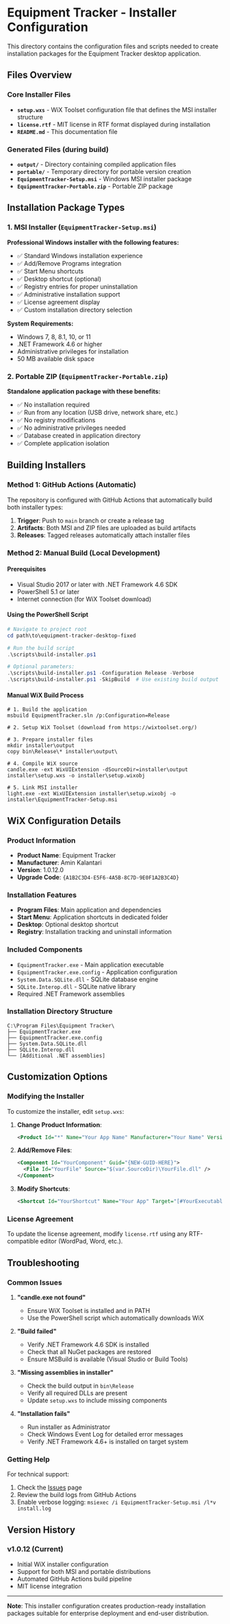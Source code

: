 # Equipment Tracker - Installer Configuration

This directory contains the configuration files and scripts needed to create installation packages for the Equipment Tracker desktop application.

## Files Overview

### Core Installer Files
- **`setup.wxs`** - WiX Toolset configuration file that defines the MSI installer structure
- **`license.rtf`** - MIT license in RTF format displayed during installation
- **`README.md`** - This documentation file

### Generated Files (during build)
- **`output/`** - Directory containing compiled application files
- **`portable/`** - Temporary directory for portable version creation
- **`EquipmentTracker-Setup.msi`** - Windows MSI installer package
- **`EquipmentTracker-Portable.zip`** - Portable ZIP package

## Installation Package Types

### 1. MSI Installer (`EquipmentTracker-Setup.msi`)
**Professional Windows installer with the following features:**
- ✅ Standard Windows installation experience
- ✅ Add/Remove Programs integration
- ✅ Start Menu shortcuts
- ✅ Desktop shortcut (optional)
- ✅ Registry entries for proper uninstallation
- ✅ Administrative installation support
- ✅ License agreement display
- ✅ Custom installation directory selection

**System Requirements:**
- Windows 7, 8, 8.1, 10, or 11
- .NET Framework 4.6 or higher
- Administrative privileges for installation
- 50 MB available disk space

### 2. Portable ZIP (`EquipmentTracker-Portable.zip`)
**Standalone application package with these benefits:**
- ✅ No installation required
- ✅ Run from any location (USB drive, network share, etc.)
- ✅ No registry modifications
- ✅ No administrative privileges needed
- ✅ Database created in application directory
- ✅ Complete application isolation

## Building Installers

### Method 1: GitHub Actions (Automatic)
The repository is configured with GitHub Actions that automatically build both installer types:

1. **Trigger**: Push to `main` branch or create a release tag
2. **Artifacts**: Both MSI and ZIP files are uploaded as build artifacts
3. **Releases**: Tagged releases automatically attach installer files

### Method 2: Manual Build (Local Development)

#### Prerequisites
- Visual Studio 2017 or later with .NET Framework 4.6 SDK
- PowerShell 5.1 or later
- Internet connection (for WiX Toolset download)

#### Using the PowerShell Script
```powershell
# Navigate to project root
cd path\to\equipment-tracker-desktop-fixed

# Run the build script
.\scripts\build-installer.ps1

# Optional parameters:
.\scripts\build-installer.ps1 -Configuration Release -Verbose
.\scripts\build-installer.ps1 -SkipBuild  # Use existing build output
```

#### Manual WiX Build Process
```batch
# 1. Build the application
msbuild EquipmentTracker.sln /p:Configuration=Release

# 2. Setup WiX Toolset (download from https://wixtoolset.org/)

# 3. Prepare installer files
mkdir installer\output
copy bin\Release\* installer\output\

# 4. Compile WiX source
candle.exe -ext WixUIExtension -dSourceDir=installer\output installer\setup.wxs -o installer\setup.wixobj

# 5. Link MSI installer
light.exe -ext WixUIExtension installer\setup.wixobj -o installer\EquipmentTracker-Setup.msi
```

## WiX Configuration Details

### Product Information
- **Product Name**: Equipment Tracker
- **Manufacturer**: Amin Kalantari
- **Version**: 1.0.12.0
- **Upgrade Code**: `{A1B2C3D4-E5F6-4A5B-8C7D-9E0F1A2B3C4D}`

### Installation Features
- **Program Files**: Main application and dependencies
- **Start Menu**: Application shortcuts in dedicated folder
- **Desktop**: Optional desktop shortcut
- **Registry**: Installation tracking and uninstall information

### Included Components
- `EquipmentTracker.exe` - Main application executable
- `EquipmentTracker.exe.config` - Application configuration
- `System.Data.SQLite.dll` - SQLite database engine
- `SQLite.Interop.dll` - SQLite native library
- Required .NET Framework assemblies

### Installation Directory Structure
```
C:\Program Files\Equipment Tracker\
├── EquipmentTracker.exe
├── EquipmentTracker.exe.config
├── System.Data.SQLite.dll
├── SQLite.Interop.dll
└── [Additional .NET assemblies]
```

## Customization Options

### Modifying the Installer
To customize the installer, edit `setup.wxs`:

1. **Change Product Information**:
   ```xml
   <Product Id="*" Name="Your App Name" Manufacturer="Your Name" Version="1.0.0.0">
   ```

2. **Add/Remove Files**:
   ```xml
   <Component Id="YourComponent" Guid="{NEW-GUID-HERE}">
     <File Id="YourFile" Source="$(var.SourceDir)\YourFile.dll" />
   </Component>
   ```

3. **Modify Shortcuts**:
   ```xml
   <Shortcut Id="YourShortcut" Name="Your App" Target="[#YourExecutable]" />
   ```

### License Agreement
To update the license agreement, modify `license.rtf` using any RTF-compatible editor (WordPad, Word, etc.).

## Troubleshooting

### Common Issues

1. **"candle.exe not found"**
   - Ensure WiX Toolset is installed and in PATH
   - Use the PowerShell script which automatically downloads WiX

2. **"Build failed"**
   - Verify .NET Framework 4.6 SDK is installed
   - Check that all NuGet packages are restored
   - Ensure MSBuild is available (Visual Studio or Build Tools)

3. **"Missing assemblies in installer"**
   - Check the build output in `bin\Release`
   - Verify all required DLLs are present
   - Update `setup.wxs` to include missing components

4. **"Installation fails"**
   - Run installer as Administrator
   - Check Windows Event Log for detailed error messages
   - Verify .NET Framework 4.6+ is installed on target system

### Getting Help

For technical support:
1. Check the [Issues](https://github.com/kalantariamin1369-ux/equipment-tracker-desktop-fixed/issues) page
2. Review the build logs from GitHub Actions
3. Enable verbose logging: `msiexec /i EquipmentTracker-Setup.msi /l*v install.log`

## Version History

### v1.0.12 (Current)
- Initial WiX installer configuration
- Support for both MSI and portable distributions
- Automated GitHub Actions build pipeline
- MIT license integration

---

**Note**: This installer configuration creates production-ready installation packages suitable for enterprise deployment and end-user distribution.